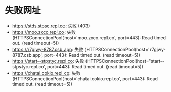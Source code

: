 # 失败网址
- https://stds.stpsc.repl.co: 失败 (403)
- https://moo.zxco.repl.co: 失败 (HTTPSConnectionPool(host='moo.zxco.repl.co', port=443): Read timed out. (read timeout=5))
- https://r7gjwy-8787.csb.app: 失败 (HTTPSConnectionPool(host='r7gjwy-8787.csb.app', port=443): Read timed out. (read timeout=5))
- https://start--stpstyc.repl.co: 失败 (HTTPSConnectionPool(host='start--stpstyc.repl.co', port=443): Read timed out. (read timeout=5))
- https://chatai.cokio.repl.co: 失败 (HTTPSConnectionPool(host='chatai.cokio.repl.co', port=443): Read timed out. (read timeout=5))
